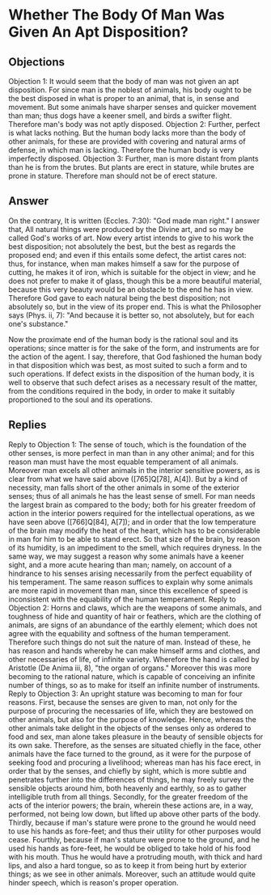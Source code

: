 # Whether The Body Of Man Was Given An Apt Disposition?
## Objections
Objection 1: It would seem that the body of man was not given an apt disposition. For since man is the noblest of animals, his body ought to be the best disposed in what is proper to an animal, that is, in sense and movement. But some animals have sharper senses and quicker movement than man; thus dogs have a keener smell, and birds a swifter flight. Therefore man's body was not aptly disposed.
Objection 2: Further, perfect is what lacks nothing. But the human body lacks more than the body of other animals, for these are provided with covering and natural arms of defense, in which man is lacking. Therefore the human body is very imperfectly disposed.
Objection 3: Further, man is more distant from plants than he is from the brutes. But plants are erect in stature, while brutes are prone in stature. Therefore man should not be of erect stature.
## Answer
On the contrary, It is written (Eccles. 7:30): "God made man right."
I answer that, All natural things were produced by the Divine art, and so may be called God's works of art. Now every artist intends to give to his work the best disposition; not absolutely the best, but the best as regards the proposed end; and even if this entails some defect, the artist cares not: thus, for instance, when man makes himself a saw for the purpose of cutting, he makes it of iron, which is suitable for the object in view; and he does not prefer to make it of glass, though this be a more beautiful material, because this very beauty would be an obstacle to the end he has in view. Therefore God gave to each natural being the best disposition; not absolutely so, but in the view of its proper end. This is what the Philosopher says (Phys. ii, 7): "And because it is better so, not absolutely, but for each one's substance."

Now the proximate end of the human body is the rational soul and its operations; since matter is for the sake of the form, and instruments are for the action of the agent. I say, therefore, that God fashioned the human body in that disposition which was best, as most suited to such a form and to such operations. If defect exists in the disposition of the human body, it is well to observe that such defect arises as a necessary result of the matter, from the conditions required in the body, in order to make it suitably proportioned to the soul and its operations.
## Replies
Reply to Objection 1: The sense of touch, which is the foundation of the other senses, is more perfect in man than in any other animal; and for this reason man must have the most equable temperament of all animals. Moreover man excels all other animals in the interior sensitive powers, as is clear from what we have said above ([765]Q[78], A[4]). But by a kind of necessity, man falls short of the other animals in some of the exterior senses; thus of all animals he has the least sense of smell. For man needs the largest brain as compared to the body; both for his greater freedom of action in the interior powers required for the intellectual operations, as we have seen above ([766]Q[84], A[7]); and in order that the low temperature of the brain may modify the heat of the heart, which has to be considerable in man for him to be able to stand erect. So that size of the brain, by reason of its humidity, is an impediment to the smell, which requires dryness. In the same way, we may suggest a reason why some animals have a keener sight, and a more acute hearing than man; namely, on account of a hindrance to his senses arising necessarily from the perfect equability of his temperament. The same reason suffices to explain why some animals are more rapid in movement than man, since this excellence of speed is inconsistent with the equability of the human temperament.
Reply to Objection 2: Horns and claws, which are the weapons of some animals, and toughness of hide and quantity of hair or feathers, which are the clothing of animals, are signs of an abundance of the earthly element; which does not agree with the equability and softness of the human temperament. Therefore such things do not suit the nature of man. Instead of these, he has reason and hands whereby he can make himself arms and clothes, and other necessaries of life, of infinite variety. Wherefore the hand is called by Aristotle (De Anima iii, 8), "the organ of organs." Moreover this was more becoming to the rational nature, which is capable of conceiving an infinite number of things, so as to make for itself an infinite number of instruments.
Reply to Objection 3: An upright stature was becoming to man for four reasons. First, because the senses are given to man, not only for the purpose of procuring the necessaries of life, which they are bestowed on other animals, but also for the purpose of knowledge. Hence, whereas the other animals take delight in the objects of the senses only as ordered to food and sex, man alone takes pleasure in the beauty of sensible objects for its own sake. Therefore, as the senses are situated chiefly in the face, other animals have the face turned to the ground, as it were for the purpose of seeking food and procuring a livelihood; whereas man has his face erect, in order that by the senses, and chiefly by sight, which is more subtle and penetrates further into the differences of things, he may freely survey the sensible objects around him, both heavenly and earthly, so as to gather intelligible truth from all things. Secondly, for the greater freedom of the acts of the interior powers; the brain, wherein these actions are, in a way, performed, not being low down, but lifted up above other parts of the body. Thirdly, because if man's stature were prone to the ground he would need to use his hands as fore-feet; and thus their utility for other purposes would cease. Fourthly, because if man's stature were prone to the ground, and he used his hands as fore-feet, he would be obliged to take hold of his food with his mouth. Thus he would have a protruding mouth, with thick and hard lips, and also a hard tongue, so as to keep it from being hurt by exterior things; as we see in other animals. Moreover, such an attitude would quite hinder speech, which is reason's proper operation.